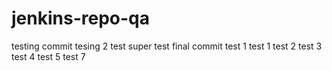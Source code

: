 # jenkins-repo-qa
testing commit
tesing 2
test super
test
final commit
test 1 
test 1
test 2
test 3
test 4
test 5
test 7
